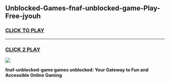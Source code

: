 
## Unblocked-Games-fnaf-unblocked-game-Play-Free-jyouh
<h3>
<a href="https://premium76.site?title=fnaf-unblocked-game&ref=15A">CLICK TO PLAY</a></h3>
<hr>

<h3>
<a href="https://premium76.site?title=fnaf-unblocked-game&ref=15A">CLICK 2 PLAY</a>
  
</h3>

<a href="https://premium76.site?title=fnaf-unblocked-game&ref=15A"><img src="https://clearcache.store/games.png"></a>


**fnaf-unblocked-game games unblocked: Your Gateway to Fun and Accessible Online Gaming**
